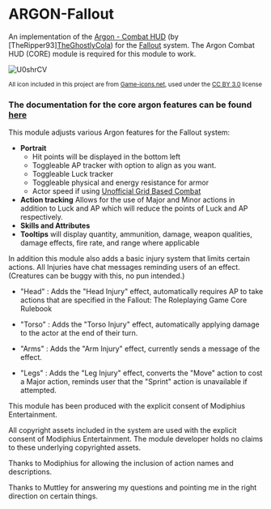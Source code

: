 # ARGON-Fallout
An implementation of the [Argon - Combat HUD](https://foundryvtt.com/packages/enhancedcombathud) (by [TheRipper93][TheGhostlyCola](https://github.com/TheGhostlyCola)) for the [Fallout](https://github.com/Muttley/foundryvtt-fallout) system. The Argon Combat HUD (CORE) module is required for this module to work.

![U0shrCV]([(https://imgur.com/a/3FCFnJV)])

<sup>All icon included in this project are from [Game-icons.net](game-icons.net), used under the [CC BY 3.0](https://creativecommons.org/licenses/by/3.0/) license</sup>

### The documentation for the core argon features can be found [here](https://api.theripper93.com/modulewiki/enhancedcombathud/free)

This module adjusts various Argon features for the Fallout system:
- **Portrait**
    - Hit points will be displayed in the bottom left
    - Toggleable AP tracker with option to align as you want.
    - Toggleable Luck tracker
    - Toggleable physical and energy resistance for armor
    - Actor speed if using [Unofficial Grid Based Combat](https://drive.google.com/file/d/1cQW-g-_FQTW48tG_UTruYdE_OrAY1UcW/view)
- **Action tracking** Allows for the use of Major and Minor actions in addition to Luck and AP which will reduce the points of Luck and AP respectively.  
- **Skills and Attributes** 
- **Tooltips** will display quantity, ammunition, damage, weapon qualities, damage effects, fire rate, and range where applicable

In addition this module also adds a basic injury system that limits certain actions. All Injuries have chat messages reminding users of an effect.
(Creatures can be buggy with this, no pun intended.)

- "Head" : Adds the "Head Injury" effect, automatically requires AP to take actions that are specified in the Fallout: The Roleplaying Game Core Rulebook

- "Torso" : Adds the "Torso Injury" effect, automatically applying damage to the actor at the end of their turn. 

- "Arms" : Adds the "Arm Injury" effect, currently sends a message of the effect.

- "Legs" : Adds the "Leg Injury" effect, converts the "Move" action to cost a Major action, reminds user that the "Sprint" action is unavailable if attempted.


This module has been produced with the explicit consent of Modiphius Entertainment.

All copyright assets included in the system are used with the explicit consent of Modiphius Entertainment. The module developer holds no claims to these underlying copyrighted assets.

Thanks to Modiphius for allowing the inclusion of action names and descriptions. 

Thanks to Muttley for answering my questions and pointing me in the right direction on certain things.
